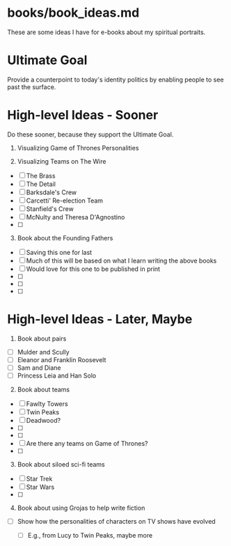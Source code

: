 
# books/book_ideas.md

These are some ideas I have for e-books about my spiritual portraits.

# Ultimate Goal

Provide a counterpoint to today's identity politics by enabling people to see past the surface.

# High-level Ideas - Sooner

Do these sooner, because they support the Ultimate Goal.

1. Visualizing Game of Thrones Personalities

2. Visualizing Teams on The Wire

-  [ ] The Brass
-  [ ] The Detail
-  [ ] Barksdale's Crew
-  [ ] Carcetti' Re-election Team
-  [ ] Stanfield's Crew
-  [ ] McNulty and Theresa D'Agnostino
-  [ ]

3. Book about the Founding Fathers
-  [ ] Saving this one for last
-  [ ] Much of this will be based on what I learn writing the above books
-  [ ] Would love for this one to be published in print
-  [ ]
-  [ ]
-  [ ]

# High-level Ideas - Later, Maybe

1. Book about pairs
-  [ ] Mulder and Scully
-  [ ] Eleanor and Franklin Roosevelt
-  [ ] Sam and Diane
-  [ ] Princess Leia and Han Solo

2. Book about teams
-  [ ] Fawlty Towers
-  [ ] Twin Peaks
-  [ ] Deadwood?
-  [ ]
-  [ ]
-  [ ] Are there any teams on Game of Thrones?
-  [ ]

3. Book about siloed sci-fi teams
-  [ ] Star Trek
-  [ ] Star Wars
-  [ ]

4. Book about using Grojas to help write fiction
- [ ] Show how the personalities of characters on TV shows have evolved
  - [ ] E.g., from Lucy to Twin Peaks, maybe more

